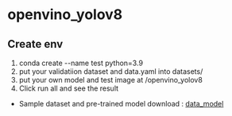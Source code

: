 # openvino_yolov8
## Create env
1. conda create --name test python=3.9
2. put your validatiion dataset and data.yaml into datasets/
3. put your own model and test image at /openvino_yolov8
4. Click run all and see the result

* Sample dataset and pre-trained model download : [data_model](https://mailntustedutw-my.sharepoint.com/:f:/g/personal/m11102149_ms_ntust_edu_tw/EsC6ME1h1j1Km3wI6hSsIm4B830-vS4Kf3rKUv5w6s941g?e=rt7e1L)
